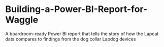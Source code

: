 # Building-a-Power-BI-Report-for-Waggle
A boardroom-ready Power BI report that tells the story of how the Lapcat data compares to findings from the dog collar Lapdog devices
